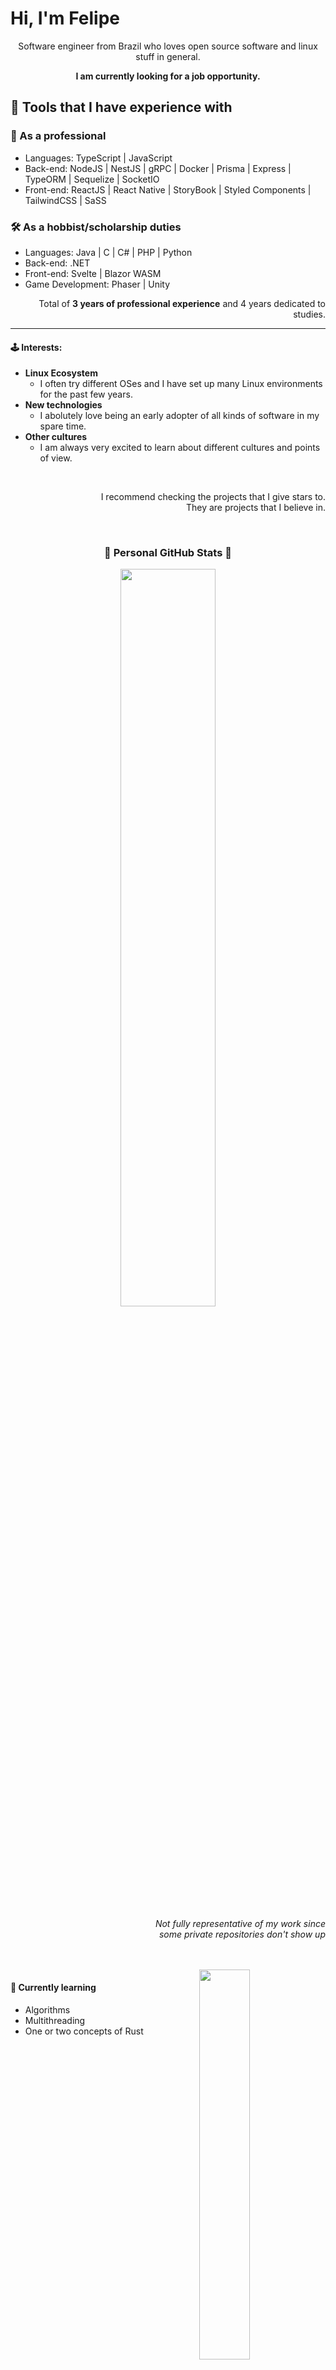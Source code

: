 # Hi, I'm Felipe

<p align="center">
Software engineer from Brazil who loves open source software and linux stuff in general.


<p align="center"><b>I am currently looking for a job opportunity.</b></p>

## 🧶 Tools that I have experience with

### 💼 As a professional

- Languages: TypeScript | JavaScript
- Back-end: NodeJS | NestJS | gRPC | Docker | Prisma | Express | TypeORM | Sequelize | SocketIO
- Front-end: ReactJS | React Native | StoryBook | Styled Components | TailwindCSS | SaSS

### 🛠 As a hobbist/scholarship duties

- Languages: Java | C | C# | PHP | Python
- Back-end: .NET
- Front-end: Svelte | Blazor WASM
- Game Development: Phaser | Unity

<p align=right>Total of <b>3 years of professional experience</b> and 4 years dedicated to studies.</p>

---

#### 🕹️ Interests:

- **Linux Ecosystem**
  - I often try different OSes and I have set up many Linux environments for the past few years.
- **New technologies**
  - I abolutely love being an early adopter of all kinds of software in my spare time. 
- **Other cultures**
  - I am always very excited to learn about different cultures and points of view.

<br/>

<p align="right">
I recommend checking the projects that I give stars to.<br/>
They are projects that I believe in.
</p>

<br/>

<h3 align="center">🌟 Personal GitHub Stats 🌟</h3>
<p align="center">
  <img width="55%" src="https://github-readme-stats.vercel.app/api?username=HiImFelipe&show_icons=true&theme=radical" />
</p>

<p align=right>
  <i>
    Not fully representative of my work since <br/>
    some private repositories don't show up
  </i>
</p>

<br/>
<br/>

<img align=right width="40%" src="https://github-readme-stats.vercel.app/api/top-langs/?username=HiImFelipe&show_icons=true&theme=radical&exclude_repo=TextRPG-C" />

#### 📖 Currently learning

- Algorithms
- Multithreading
- One or two concepts of Rust
